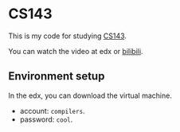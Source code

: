 # CS143

This is my code for studying [CS143](http://web.stanford.edu/class/cs143/).

You can watch the video at edx or [bilibili](https://www.bilibili.com/video/BV17K4y147Bz).

## Environment setup

In the edx, you can download the virtual machine.

+ account: `compilers`.
+ password: `cool`.
